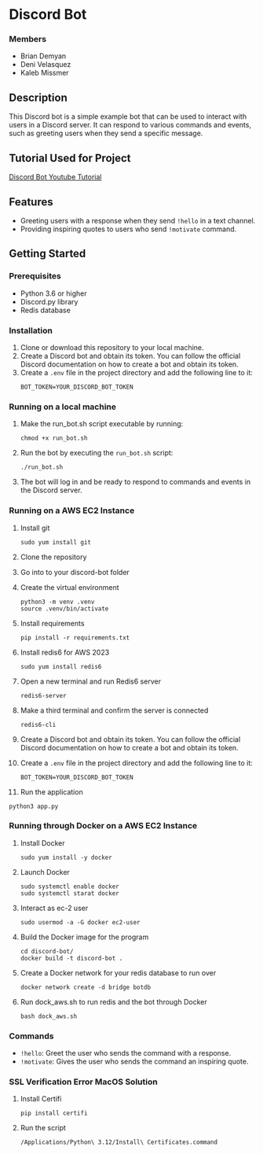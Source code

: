 # Discord Bot

### Members
* Brian Demyan
* Deni Velasquez
* Kaleb Missmer

## Description
This Discord bot is a simple example bot that can be used to interact with users in a Discord server. It can respond to various commands and events, such as greeting users when they send a specific message.

## Tutorial Used for Project
[Discord Bot Youtube Tutorial](https://www.youtube.com/watch?v=lLvCfSETihk&list=PLESMQx4LeD3N0-KKPPDaToZhBsom2E_Ju&index=2)

## Features
- Greeting users with a response when they send `!hello` in a text channel.
- Providing inspiring quotes to users who send `!motivate` command.

## Getting Started
### Prerequisites
- Python 3.6 or higher
- Discord.py library
- Redis database

### Installation
1. Clone or download this repository to your local machine.
2. Create a Discord bot and obtain its token. You can follow the official Discord documentation on how to create a bot and obtain its token.
3. Create a `.env` file in the project directory and add the following line to it:
   ```
   BOT_TOKEN=YOUR_DISCORD_BOT_TOKEN
   ```

### Running on a local machine
1. Make the run_bot.sh script executable by running:
   ```
   chmod +x run_bot.sh
   ```   
2. Run the bot by executing the `run_bot.sh` script:
   ```
   ./run_bot.sh
   ```
   
3. The bot will log in and be ready to respond to commands and events in the Discord server.

### Running on a AWS EC2 Instance
1. Install git
   ```
   sudo yum install git
   ```
2. Clone the repository

3. Go into to your discord-bot folder

4. Create the virtual environment
   ```
   python3 -m venv .venv
   source .venv/bin/activate
   ```
4. Install requirements
   ```
   pip install -r requirements.txt
   ```
5. Install redis6 for AWS 2023
   ```
   sudo yum install redis6
   ```
6. Open a new terminal and run Redis6 server
   ```
   redis6-server
   ```
7. Make a third terminal and confirm the server is connected
   ```
   redis6-cli
   ```
8. Create a Discord bot and obtain its token. You can follow the official Discord documentation on how to create a bot and obtain its token.
9. Create a `.env` file in the project directory and add the following line to it:
   ```
   BOT_TOKEN=YOUR_DISCORD_BOT_TOKEN
   ```
10. Run the application
   ```
   python3 app.py
   ```

### Running through Docker on a AWS EC2 Instance
1. Install Docker
   ```
   sudo yum install -y docker
   ```
2. Launch Docker
   ```
   sudo systemctl enable docker
   sudo systemctl starat docker
   ```
3. Interact as ec-2 user
   ```
   sudo usermod -a -G docker ec2-user
   ```
4. Build the Docker image for the program
   ```
   cd discord-bot/
   docker build -t discord-bot .
   ```
5. Create a Docker network for your redis database to run over
   ```
   docker network create -d bridge botdb
   ```
6. Run dock_aws.sh to run redis and the bot through Docker
   ```
   bash dock_aws.sh
   ```


### Commands
- `!hello`: Greet the user who sends the command with a response.
- `!motivate`: Gives the user who sends the command an inspiring quote.

### SSL Verification Error MacOS Solution 
1. Install Certifi
   ```
   pip install certifi
   ```
2. Run the script
   ```
   /Applications/Python\ 3.12/Install\ Certificates.command 
   ```
